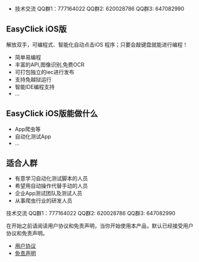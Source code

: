 
- 技术交流 QQ群1：777164022  QQ群2: 620028786 QQ群3: 647082990

## EasyClick iOS版

解放双手，可编程式、智能化自动点击iOS 程序；只要会敲键盘就能进行编程！
* 简单易编程
* 丰富的API,图像识别,免费OCR
* 可打包独立的iec进行发布
* 支持免越狱运行
* 智能IDE编程支持
* ...



## EasyClick iOS版能做什么
* App爬虫等
* 自动化测试App
* ...

## 适合人群
* 有意学习自动化测试脚本的人员
* 希望用自动操作代替手动的人员
* 企业App测试团队及测试人员
* 从事爬虫行业的研发人员

技术交流 QQ群1：777164022  QQ群2: 620028786 QQ群3: 647082990

在开始之前请阅读用户协议和免责声明，当你开始使用本产品，默认已经接受用户协议和免责声明。
* [用户协议](/zh-cn/agreement.md)
* [免责声明](/zh-cn/declare.md)
